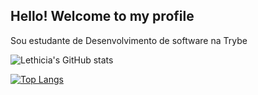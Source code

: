 ## Hello! Welcome to my profile

Sou estudante de Desenvolvimento de software na Trybe

![Lethicia's GitHub stats](https://github-readme-stats.vercel.app/api?username=Lethiciahas&count_private=true&show_icons=true)


[![Top Langs](https://github-readme-stats.vercel.app/api/top-langs/?username=Lethiciahas&layout=compact)](https://github.com/Lethiciahas/github-readme-stats)

